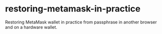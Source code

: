 # restoring-metamask-in-practice
Restoring MetaMask wallet in practice from passphrase in another browser and on a hardware wallet. 
